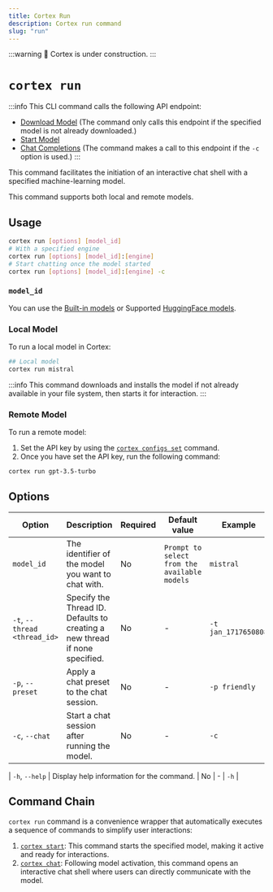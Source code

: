 ```yaml
---
title: Cortex Run
description: Cortex run command
slug: "run"
---
```


:::warning
🚧 Cortex is under construction.
:::

# `cortex run`
:::info
This CLI command calls the following API endpoint:
- [Download Model](/api-reference#tag/models/post/v1/models/{modelId}/pull) (The command only calls this endpoint if the specified model is not already downloaded.)
- [Start Model](/api-reference#tag/models/post/v1/models/{modelId}/start)
- [Chat Completions](/api-reference#tag/inference/post/v1/chat/completions) (The command makes a call to this endpoint if the `-c` option is used.)
:::

This command facilitates the initiation of an interactive chat shell with a specified machine-learning model.


This command supports both local and remote models.

## Usage

```bash
cortex run [options] [model_id]
# With a specified engine
cortex run [options] [model_id]:[engine]
# Start chatting once the model started
cortex run [options] [model_id]:[engine] -c
```
### `model_id`
You can use the [Built-in models](/docs/hub/cortex-hub) or Supported [HuggingFace models](/docs/hub/hugging-face).
### Local Model
To run a local model in Cortex:
```bash
## Local model
cortex run mistral
```
:::info
This command downloads and installs the model if not already available in your file system, then starts it for interaction.
:::
### Remote Model
To run a remote model:
1. Set the API key by using the [`cortex configs set`](/docs/cli/configs/set) command.
2.  Once you have set the API key, run the following command:
```bash
cortex run gpt-3.5-turbo
```


## Options

| Option                      | Description                                                                 | Required | Default value                                | Example                |
|-----------------------------|-----------------------------------------------------------------------------|----------|----------------------------------------------|------------------------|
| `model_id`                  | The identifier of the model you want to chat with.                          | No       | `Prompt to select from the available models` | `mistral`       |
| `-t`, `--thread <thread_id>`  | Specify the Thread ID. Defaults to creating a new thread if none specified. | No       | -                                            | `-t jan_1717650808`       |
| `-p`, `--preset`              | Apply a chat preset to the chat session.                                    | No       | -                                            | `-p friendly`    |
| `-c`, `--chat`                | Start a chat session after running the model.                                   | No       | -                                            | `-c`               |

| `-h`, `--help`                | Display help information for the command.                                   | No       | -                                            | `-h`               |



## Command Chain

`cortex run` command is a convenience wrapper that automatically executes a sequence of commands to simplify user interactions:

1. [`cortex start`](/docs/cli/models/start): This command starts the specified model, making it active and ready for interactions.
2. [`cortex chat`](/docs/cli/chat): Following model activation, this command opens an interactive chat shell where users can directly communicate with the model.
